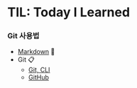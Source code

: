 # TIL: Today I Learned
### Git 사용법
 * [Markdown](https://github.com/Jeeyoun-S/TIL/blob/master/Markdown.md) :memo:
 * Git :clipboard:
     * [Git, CLI](https://github.com/Jeeyoun-S/TIL/blob/master/Git/CLI.md)
     * [GitHub](https://github.com/Jeeyoun-S/TIL/blob/master/Git/GitHub.md)
